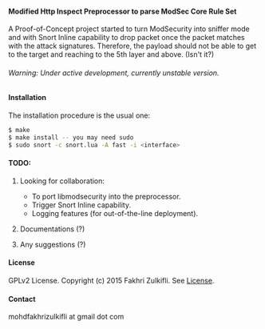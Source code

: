 #### Modified Http Inspect Preprocessor to parse ModSec Core Rule Set
A Proof-of-Concept project started to turn ModSecurity into sniffer mode and with Snort Inline capability to drop packet once the packet matches with the attack signatures. Therefore, the payload should not be able to get to the target and reaching to the 5th layer and above. (Isn't it?)

###### Warning: Under active development, currently unstable version.

#### Installation
The installation procedure is the usual one:
```Bash
$ make
$ make install -- you may need sudo
$ sudo snort -c snort.lua -A fast -i <interface>
```

#### TODO:
1. Looking for collaboration:
    - To port libmodsecurity into the preprocessor.
    - Trigger Snort Inline capability.
    - Logging features (for out-of-the-line deployment).

2. Documentations (?)
3. Any suggestions (?)

#### License

GPLv2 License. Copyright (c) 2015 Fakhri Zulkifli. See [License](https://github.com/d0lph1n98/Snort-ModSec-CRS-Parser/blob/master/LICENSE).

#### Contact

mohdfakhrizulkifli at gmail dot com
